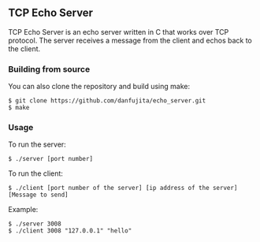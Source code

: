 ## TCP Echo Server
TCP Echo Server is an echo server written in C that works over TCP protocol. The server receives a message from the client and echos back to the client.

### Building from source

You can also clone the repository and build using make:

    $ git clone https://github.com/danfujita/echo_server.git
    $ make

### Usage

To run the server:

    $ ./server [port number]
  
To run the client:

    $ ./client [port number of the server] [ip address of the server] [Message to send]

Example:

    $ ./server 3008
    $ ./client 3008 "127.0.0.1" "hello"
